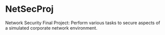 # NetSecProj
Network Security Final Project: Perform various tasks to secure aspects of a simulated corporate network environment. 
